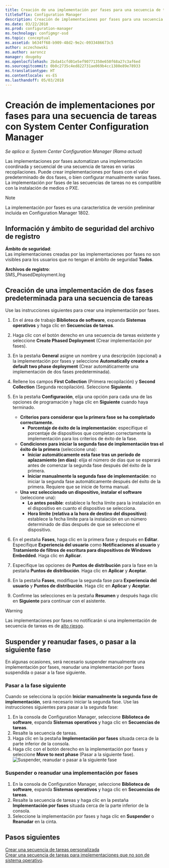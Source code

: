 ```yaml
---
title: Creación de una implementación por fases para una secuencia de tareas
titleSuffix: Configuration Manager
description: Creación de implementaciones por fases para una secuencia de tareas
ms.date: 03/22/2018
ms.prod: configuration-manager
ms.technology: configmgr-osd
ms.topic: conceptual
ms.assetid: b634ff68-b909-48d2-9e2c-0933486673c5
author: aczechowski
ms.author: aaroncz
manager: dougeby
ms.openlocfilehash: 2bda41cfd01e5ef90771350e650f68a27c3af6ed
ms.sourcegitcommit: 0b0c2735c4ed822731ae069b4cc1380e89e78933
ms.translationtype: HT
ms.contentlocale: es-ES
ms.lasthandoff: 05/03/2018
---
```

# <a name="create-phased-deployments-for-a-task-sequence-with-system-center-configuration-manager"></a>Creación de implementaciones por fases para una secuencia de tareas con System Center Configuration Manager

*Se aplica a: System Center Configuration Manager (Rama actual)*

Las implementaciones por fases automatizan una implementación coordinada y secuencial de una secuencia de tareas en varias recopilaciones. Puede crear implementaciones por fases con el valor predeterminado de dos fases, o bien configurar manualmente varias fases. La implementación por fases de las secuencias de tareas no es compatible con la instalación de medios o PXE. 

>[!NOTE]
> La implementación por fases es una característica de versión preliminar incluida en Configuration Manager 1802. <!--1356837-->

## <a name="security-scope-and-log-file-information"></a>Información y ámbito de seguridad del archivo de registro

**Ámbito de seguridad**:</br>
Las implementaciones creadas por las implementaciones por fases no son visibles para los usuarios que no tengan el ámbito de seguridad **Todos**.

**Archivos de registro**: </br>
SMS_PhasedDeployment.log

## <a name="create-a-default-two-phased-deployment-for-a-task-sequence"></a>Creación de una implementación de dos fases predeterminada para una secuencia de tareas

Use las instrucciones siguientes para crear una implementación por fases. 

1. En el área de trabajo **Biblioteca de software**, expanda **Sistemas operativos** y haga clic en **Secuencias de tareas**.

2. Haga clic con el botón derecho en una secuencia de tareas existente y seleccione **Create Phased Deployment** (Crear implementación por fases). 

3. En la pestaña **General** asigne un nombre y una descripción (opcional) a la implementación por fases y seleccione **Automatically create a default two phase deployment** (Crear automáticamente una implementación de dos fases predeterminada). 

4. Rellene los campos **First Collection** (Primera recopilación) y **Second Collection** (Segunda recopilación). Seleccione **Siguiente**.

5. En la pestaña **Configuración**, elija una opción para cada una de las opciones de programación y haga clic en **Siguiente** cuando haya terminado. 
    - **Criterios para considerar que la primera fase se ha completado correctamente.** 
        - **Porcentaje de éxito de la implementación**: especifique el porcentaje de dispositivos que completan correctamente la implementación para los criterios de éxito de la fase. 
    - **Condiciones para iniciar la segunda fase de implementación tras el éxito de la primera** (seleccione una):
        - **Iniciar automáticamente esta fase tras un período de aplazamiento (en días)**: elija el número de días que se esperará antes de comenzar la segunda fase después del éxito de la primera. 
        - **Iniciar manualmente la segunda fase de implementación**: no iniciar la segunda fase automáticamente después del éxito de la primera. Requiere que se inicie de forma manual. 
    - **Una vez seleccionado un dispositivo, instalar el software** (seleccione una):
        - **Lo antes posible**: establece la fecha límite para la instalación en el dispositivo en cuanto el dispositivo se selecciona.
        - **Hora límite (relativa a la hora de destino del dispositivo)**: establece la fecha límite para la instalación en un número determinado de días después de que se seleccione el dispositivo. 

6. En el pestaña **Fases**, haga clic en la primera fase y después en **Editar**.  Especifique **Experiencia del usuario** como **Notificaciones al usuario** y **Tratamiento de filtros de escritura para dispositivos de Windows Embedded**. Haga clic en **Aplicar**.

7. Especifique las opciones de **Puntos de distribución** para la fase en la pestaña **Puntos de distribución**. Haga clic en **Aplicar** y **Aceptar**.        

8. En la pestaña **Fases**, modifique la segunda fase para **Experiencia del usuario** y **Puntos de distribución**. Haga clic en **Aplicar** y **Aceptar**.

9. Confirme las selecciones en la pestaña **Resumen** y después haga clic en **Siguiente** para continuar con el asistente.

>[!WARNING]
>Las implementaciones por fases no notificarán si una implementación de secuencia de tareas es de [alto riesgo](/sccm/protect/understand/settings-to-manage-high-risk-deployments.md). 


## <a name="suspend-and-resume-phases-or-move-to-the-next-phase"></a>Suspender y reanudar fases, o pasar a la siguiente fase
En algunas ocasiones, será necesario suspender manualmente una implementación por fases, reanudar una implementación por fases suspendida o pasar a la fase siguiente. 

### <a name="move-to-the-next-phase"></a>Pasar a la fase siguiente
Cuando se selecciona la opción **Iniciar manualmente la segunda fase de implementación**, será necesario iniciar la segunda fase. Use las instrucciones siguientes para pasar a la segunda fase: 

1. En la consola de Configuration Manager, seleccione **Biblioteca de software**, expanda **Sistemas operativos** y haga clic en **Secuencias de tareas**.
2. Resalte la secuencia de tareas.
3. Haga clic en la pestaña **Implementación por fases** situada cerca de la parte inferior de la consola. 
4. Haga clic con el botón derecho en la implementación por fases y seleccione **Move to next phase** (Pasar a la siguiente fase).
![Suspender, reanudar o pasar a la siguiente fase](media/Suspend-phased-deployment.PNG)

### <a name="suspend-or-resume-a-phased-deployment"></a>Suspender o reanudar una implementación por fases
1. En la consola de Configuration Manager, seleccione **Biblioteca de software**, expanda **Sistemas operativos** y haga clic en **Secuencias de tareas**.
2. Resalte la secuencia de tareas y haga clic en la pestaña **Implementación por fases** situada cerca de la parte inferior de la consola. 
3. Seleccione la implementación por fases y haga clic en **Suspender** o **Reanudar** en la cinta.

## <a name="next-steps"></a>Pasos siguientes
[Crear una secuencia de tareas personalizada](create-a-custom-task-sequence.md) </br>
[Crear una secuencia de tareas para implementaciones que no son de sistema operativo](create-a-task-sequence-for-non-operating-system-deployments.md). 









